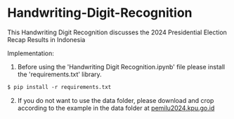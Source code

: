 # Handwriting-Digit-Recognition
This Handwriting Digit Recognition discusses the 2024 Presidential Election Recap Results in Indonesia

Implementation:
1. Before using the 'Handwriting Digit Recognition.ipynb' file please install the 'requirements.txt' library.
```markdown
$ pip install -r requirements.txt
```
2. If you do not want to use the data folder, please download and crop according to the example in the data folder at [pemilu2024.kpu.go.id](https://pemilu2024.kpu.go.id)
